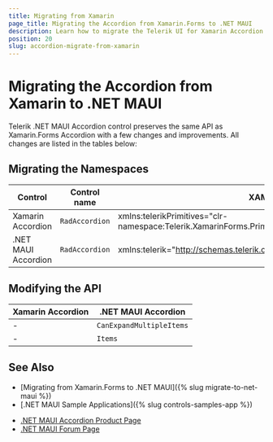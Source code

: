```yaml
---
title: Migrating from Xamarin
page_title: Migrating the Accordion from Xamarin.Forms to .NET MAUI
description: Learn how to migrate the Telerik UI for Xamarin Accordion to the Telerik UI for .NET MAUI framework by updating the namespaces and the incompatible NuGet packages.
position: 20
slug: accordion-migrate-from-xamarin
---
```


# Migrating the Accordion from Xamarin to .NET MAUI

Telerik .NET MAUI Accordion control preserves the same API as Xamarin.Forms Accordion with a few changes and improvements. All changes are listed in the tables below:

## Migrating the Namespaces

| Control | Control name | XAML Namespcace | C# Namespace|
| --------------- | --------------- | --------------- | --------------- |
| Xamarin Accordion | `RadAccordion` | xmlns:telerikPrimitives="clr-namespace:Telerik.XamarinForms.Primitives;assembly=Telerik.XamarinForms.Primitives" | using Telerik.XamarinForms.Primitives; |
| .NET MAUI Accordion | `RadAccordion` | xmlns:telerik="http://schemas.telerik.com/2022/xaml/maui" | using Telerik.Maui.Controls; |

## Modifying the API

| Xamarin Accordion | .NET MAUI Accordion |
| ------------- | --------------- |
| - | `CanExpandMultipleItems` |
| - | `Items` |

## See Also

* [Migrating from Xamarin.Forms to .NET MAUI]({% slug migrate-to-net-maui %})
* [.NET MAUI Sample Applications]({% slug controls-samples-app %})
- [.NET MAUI Accordion Product Page](https://www.telerik.com/maui-ui/accordion)
- [.NET MAUI Forum Page](https://www.telerik.com/forums/maui?tagId=1853)
